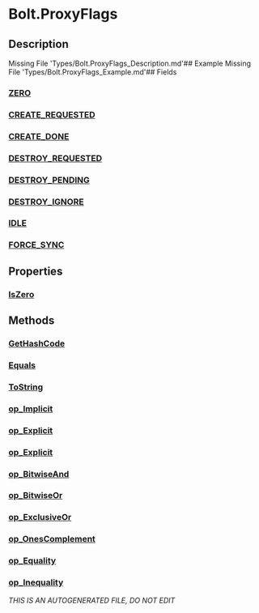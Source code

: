 # Bolt.ProxyFlags
## Description
Missing File 'Types/Bolt.ProxyFlags_Description.md'## Example
Missing File 'Types/Bolt.ProxyFlags_Example.md'## Fields
### [ZERO](Bolt.ProxyFlags/F/ZERO.md)
### [CREATE_REQUESTED](Bolt.ProxyFlags/F/CREATE_REQUESTED.md)
### [CREATE_DONE](Bolt.ProxyFlags/F/CREATE_DONE.md)
### [DESTROY_REQUESTED](Bolt.ProxyFlags/F/DESTROY_REQUESTED.md)
### [DESTROY_PENDING](Bolt.ProxyFlags/F/DESTROY_PENDING.md)
### [DESTROY_IGNORE](Bolt.ProxyFlags/F/DESTROY_IGNORE.md)
### [IDLE](Bolt.ProxyFlags/F/IDLE.md)
### [FORCE_SYNC](Bolt.ProxyFlags/F/FORCE_SYNC.md)
## Properties
### [IsZero](Bolt.ProxyFlags/P/IsZero.md)
## Methods
### [GetHashCode](Bolt.ProxyFlags/M/GetHashCode.md)
### [Equals](Bolt.ProxyFlags/M/Equals.md)
### [ToString](Bolt.ProxyFlags/M/ToString.md)
### [op_Implicit](Bolt.ProxyFlags/M/op_Implicit.md)
### [op_Explicit](Bolt.ProxyFlags/M/op_Explicit.md)
### [op_Explicit](Bolt.ProxyFlags/M/op_Explicit.md)
### [op_BitwiseAnd](Bolt.ProxyFlags/M/op_BitwiseAnd.md)
### [op_BitwiseOr](Bolt.ProxyFlags/M/op_BitwiseOr.md)
### [op_ExclusiveOr](Bolt.ProxyFlags/M/op_ExclusiveOr.md)
### [op_OnesComplement](Bolt.ProxyFlags/M/op_OnesComplement.md)
### [op_Equality](Bolt.ProxyFlags/M/op_Equality.md)
### [op_Inequality](Bolt.ProxyFlags/M/op_Inequality.md)

*THIS IS AN AUTOGENERATED FILE, DO NOT EDIT*
